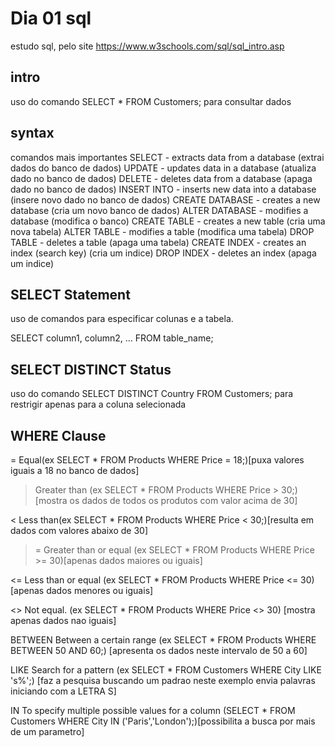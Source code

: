 # Dia 01 sql #

estudo sql, pelo site https://www.w3schools.com/sql/sql_intro.asp

## intro 

uso do comando SELECT * FROM Customers; para consultar dados

## syntax

comandos mais importantes 
    SELECT - extracts data from a database (extrai dados do banco de dados)
    UPDATE - updates data in a database (atualiza dado no banco de dados)
    DELETE - deletes data from a database (apaga dado no banco de dados)
    INSERT INTO - inserts new data into a database (insere novo dado no banco de dados)
    CREATE DATABASE - creates a new database (cria um novo banco de dados)
    ALTER DATABASE - modifies a database (modifica o banco)
    CREATE TABLE - creates a new table (cria uma nova tabela)
    ALTER TABLE - modifies a table (modifica uma tabela)
    DROP TABLE - deletes a table (apaga uma tabela)
    CREATE INDEX - creates an index (search key) (cria um indice)
    DROP INDEX - deletes an index (apaga um indice)

## SELECT Statement

uso de comandos para especificar colunas e a tabela.

SELECT column1, column2, ...
FROM table_name;

## SELECT DISTINCT Status

uso do comando SELECT DISTINCT Country FROM Customers; para restrigir apenas para a coluna selecionada

## WHERE Clause

=	Equal(ex SELECT * FROM Products WHERE Price = 18;)[puxa valores iguais a 18 no banco de dados]

>	Greater than (ex SELECT * FROM Products WHERE Price > 30;)	[mostra os dados de todos os produtos com valor acima de 30]

<	Less than(ex SELECT * FROM Products WHERE Price < 30;)[resulta em dados com valores abaixo de 30]

>=	Greater than or equal (ex SELECT * FROM Products WHERE Price >= 30)[apenas dados maiores ou iguais]

<=	Less than or equal (ex SELECT * FROM Products WHERE Price <= 30)[apenas dados menores ou iguais]	

<>	Not equal. (ex SELECT * FROM Products WHERE Price <> 30) [mostra apenas dados nao iguais]

BETWEEN	Between a certain range	(ex SELECT * FROM Products WHERE BETWEEN 50 AND 60;) [apresenta os dados neste intervalo de 50 a 60]

LIKE	Search for a pattern	(ex SELECT * FROM Customers WHERE City LIKE 's%';) [faz a pesquisa buscando um padrao neste exemplo envia palavras iniciando com a LETRA S]

IN	To specify multiple possible values for a column (SELECT * FROM Customers WHERE City IN ('Paris','London');)[possibilita a busca por mais de um parametro]